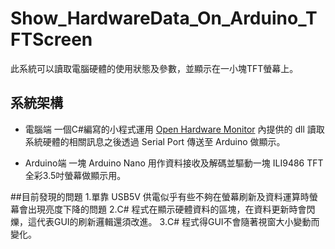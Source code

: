 # Show_HardwareData_On_Arduino_TFTScreen
此系統可以讀取電腦硬體的使用狀態及參數，並顯示在一小塊TFT螢幕上。

## 系統架構
- 電腦端 
    一個C#編寫的小程式運用 [Open Hardware Monitor](https://openhardwaremonitor.org/) 內提供的 dll 讀取系統硬體的相關訊息之後透過 Serial Port 傳送至 Arduino 做顯示。

- Arduino端 
    一塊 Arduino Nano 用作資料接收及解碼並驅動一塊 ILI9486 TFT 全彩3.5吋螢幕做顯示用。
    

##目前發現的問題
1.單靠 USB5V 供電似乎有些不夠在螢幕刷新及資料運算時螢幕會出現亮度下降的問題
2.C# 程式在顯示硬體資料的區塊，在資料更新時會閃爍，這代表GUI的刷新邏輯還須改進。
3.C# 程式得GUI不會隨著視窗大小變動而變化。
